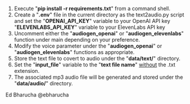 1. Execute "**pip install -r requirements.txt**" from a command shell.
2. Create a "**.env**" file in the current directory as the text2audio.py script and set the
   "**OPENAI_API_KEY**" variable to your OpenAI API key
   "**ELEVENLABS_API_KEY**" variable to your ElevenLabs API key
3. Uncomment either the "**audiogen_openai**" or "**audiogen_elevenlabs**" function under main depending on your preference.
4. Modify the voice parameter under the "**audiogen_openai**" or "**audiogen_elevenlabs**" functions as appropriate.
5. Store the text file to covert to audio under the "**data/text/**" directory.
6. Set the "**input_file**" variable to the "**text file name**" <ins>without</ins> the .txt extension.
7. The associated mp3 audio file will be generated and stored under the "**data/audio/**" directory.

Ed Bharucha
@ebharucha
